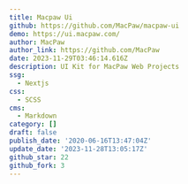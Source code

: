 ```yaml
---
title: Macpaw Ui
github: https://github.com/MacPaw/macpaw-ui
demo: https://ui.macpaw.com/
author: MacPaw
author_link: https://github.com/MacPaw
date: 2023-11-29T03:46:14.616Z
description: UI Kit for MacPaw Web Projects
ssg:
  - Nextjs
css:
  - SCSS
cms:
  - Markdown
category: []
draft: false
publish_date: '2020-06-16T13:47:04Z'
update_date: '2023-11-28T13:05:17Z'
github_star: 22
github_fork: 3
---
```

